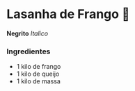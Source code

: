 # Lasanha de Frango :chicken:
**Negrito** _Italico_

### Ingredientes

 - 1 kilo de frango
 - 1 kilo de queijo
 - 1 kilo de massa

